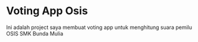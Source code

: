 # Voting App Osis

Ini adalah project saya membuat voting app untuk menghitung suara pemilu OSIS SMK Bunda Mulia

